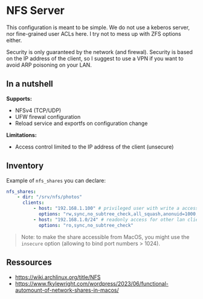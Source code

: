 # NFS Server

This configuration is meant to be simple. We do not use a keberos server, nor fine-grained user ACLs here. I try not to mess up with ZFS options either.

Security is only guaranteed by the network (and firewal). Security is based on the IP address of the client, so I suggest to use a VPN if you want to avoid ARP poisoning on your LAN.

## In a nutshell

**Supports:**

- NFSv4 (TCP/UDP)
- UFW firewal configuration
- Reload service and exportfs on configuration change

**Limitations:**

- Access control limited to the IP address of the client (unsecure)

## Inventory

Example of `nfs_shares` you can declare:

```yaml
nfs_shares:
    - dir: "/srv/nfs/photos"
      clients:
          - host: "192.168.1.100" # privileged user with write a access
            options: "rw,sync,no_subtree_check,all_squash,anonuid=1000,anongid=1000,insecure"
          - host: "192.168.1.0/24" # readonly access for other lan clients
            options: "ro,sync,no_subtree_check"
```

> Note: to make the share accessible from MacOS, you might use the `insecure` option (allowing to bind port numbers > 1024).

## Ressources

- https://wiki.archlinux.org/title/NFS
- https://www.fkylewright.com/wordpress/2023/06/functional-automount-of-network-shares-in-macos/
